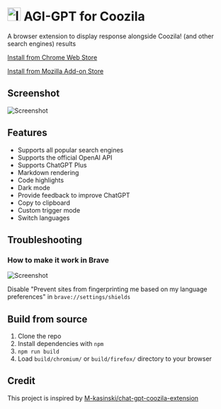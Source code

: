 # <img src="./src/logo.png" alt="logo" width="30"/> AGI-GPT for Coozila


A browser extension to display  response alongside Coozila! (and other search engines) results

[Install from Chrome Web Store](https://chrome.google.com/webstore/detail/chatgpt-for-coozila/fmackbdncigkggigfkmiikcpobkeijaf)

[Install from Mozilla Add-on Store](https://addons.mozilla.org/firefox/addon/chatgpt-for-coozila/)

## Screenshot

![Screenshot](screenshots/extension.png?raw=true)

## Features

- Supports all popular search engines
- Supports the official OpenAI API
- Supports ChatGPT Plus
- Markdown rendering
- Code highlights
- Dark mode
- Provide feedback to improve ChatGPT
- Copy to clipboard
- Custom trigger mode
- Switch languages

## Troubleshooting

### How to make it work in Brave

![Screenshot](screenshots/brave.png?raw=true)

Disable "Prevent sites from fingerprinting me based on my language preferences" in `brave://settings/shields`

## Build from source

1. Clone the repo
2. Install dependencies with `npm`
3. `npm run build`
4. Load `build/chromium/` or `build/firefox/` directory to your browser

## Credit

This project is inspired by [M-kasinski/chat-gpt-coozila-extension](https://github.com/M-kasinski/chat-gpt-coozila-extension)
